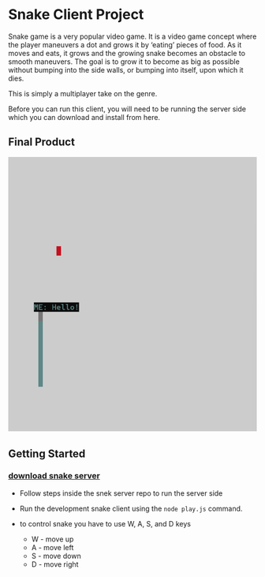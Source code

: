# Snake Client Project

Snake game is a very popular video game. It is a video game concept where the player maneuvers a dot and grows it by ‘eating’ pieces of food. As it moves and eats, it grows and the growing snake becomes an obstacle to smooth maneuvers. The goal is to grow it to become as big as possible without bumping into the side walls, or bumping into itself, upon which it dies.

This is simply a multiplayer take on the genre.

Before you can run this client, you will need to be running the server side which you can download and install from here. 

## Final Product

![a player called ME is playing and every time snake eats dote will grow](./pictures/Screenshot%202023-06-14%20225516.png)


## Getting Started

  ### [download snake server](https://github.com/lighthouse-labs/snek-multiplayer)
- Follow steps inside the snek server repo to run the server side
- Run the development snake client using the `node play.js` command.

- to control snake you have to use W, A, S, and D keys
  - W - move up
  - A - move left
  - S - move down
  - D - move right